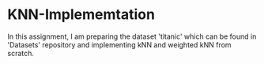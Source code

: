 # KNN-Implememtation
In this assignment, I am preparing the dataset 'titanic' which can be found in 'Datasets' repository and implementing kNN and weighted kNN 
from scratch.
